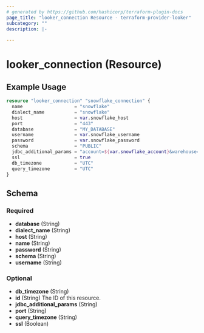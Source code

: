 ```yaml
---
# generated by https://github.com/hashicorp/terraform-plugin-docs
page_title: "looker_connection Resource - terraform-provider-looker"
subcategory: ""
description: |-
  
---
```


# looker_connection (Resource)



## Example Usage

```terraform
resource "looker_connection" "snowflake_connection" {
  name                   = "snowflake"
  dialect_name           = "snowflake"
  host                   = var.snowflake_host
  port                   = "443"
  database               = "MY_DATABASE"
  username               = var.snowflake_username
  password               = var.snowflake_password
  schema                 = "PUBLIC"
  jdbc_additional_params = "account=${var.snowflake_account}&warehouse=LOAD_WH"
  ssl                    = true
  db_timezone            = "UTC"
  query_timezone         = "UTC"
}
```

<!-- schema generated by tfplugindocs -->
## Schema

### Required

- **database** (String)
- **dialect_name** (String)
- **host** (String)
- **name** (String)
- **password** (String)
- **schema** (String)
- **username** (String)

### Optional

- **db_timezone** (String)
- **id** (String) The ID of this resource.
- **jdbc_additional_params** (String)
- **port** (String)
- **query_timezone** (String)
- **ssl** (Boolean)


